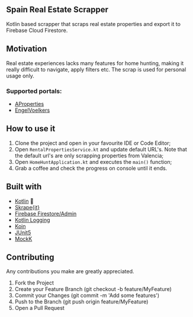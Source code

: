 ## Spain Real Estate Scrapper
Kotlin based scrapper that scraps real estate properties and export it to Firebase Cloud Firestore.

## Motivation
Real estate experiences lacks many features for home hunting, making it really difficult to navigate, apply filters etc. The scrap is used for personal usage only.

### Supported portals:
- [AProperties](https://www.aproperties.es/)
- [EngelVoelkers](https://www.engelvoelkers.com/)

## How to use it
1. Clone the project and open in your favourite IDE or Code Editor;
2. Open `RentalPropertiesService.kt` and update default URL's. Note that the default url's are only scrapping properties from Valencia;
3. Open `HomeHuntApplication.kt` and executes the `main()` function;
4. Grab a coffee and check the progress on console until it ends.

## Built with
- [Kotlin](https://kotlinlang.org/) :rocket:
- [Skrape{it}](https://github.com/skrapeit/skrape.it)
- [Firebase Firestore/Admin](https://firebase.google.com/docs/firestore)
- [Kotlin Logging](https://github.com/MicroUtils/kotlin-logging)
- [Koin](https://github.com/InsertKoinIO/koin)
- [JUnit5](https://junit.org/junit5/docs/current/user-guide/)
- [MockK](https://mockk.io/)

## Contributing
Any contributions you make are greatly appreciated.

1. Fork the Project
2. Create your Feature Branch (git checkout -b feature/MyFeature)
3. Commit your Changes (git commit -m 'Add some features')
4. Push to the Branch (git push origin feature/MyFeature)
5. Open a Pull Request
